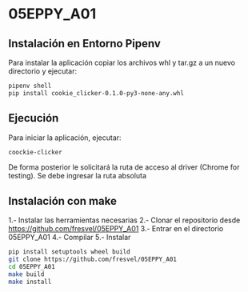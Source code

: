 # 05EPPY_A01

## Instalación en Entorno Pipenv

Para instalar la aplicación copiar los archivos whl y tar.gz a un nuevo directorio y ejecutar:
```bash
pipenv shell
pip install cookie_clicker-0.1.0-py3-none-any.whl
```
## Ejecución
Para iniciar la aplicación, ejecutar:

```bash
coockie-clicker
```
De forma posterior le solicitará la ruta de acceso al driver (Chrome for testing). Se debe ingresar la ruta absoluta

## Instalación con make
1.- Instalar las herramientas necesarias
2.- Clonar el repositorio desde https://github.com/fresvel/05EPPY_A01
3.- Entrar en el directorio 05EPPY_A01
4.- Compilar
5.- Instalar

```bash
pip install setuptools wheel build
git clone https://github.com/fresvel/05EPPY_A01
cd 05EPPY_A01
make build
make install
```